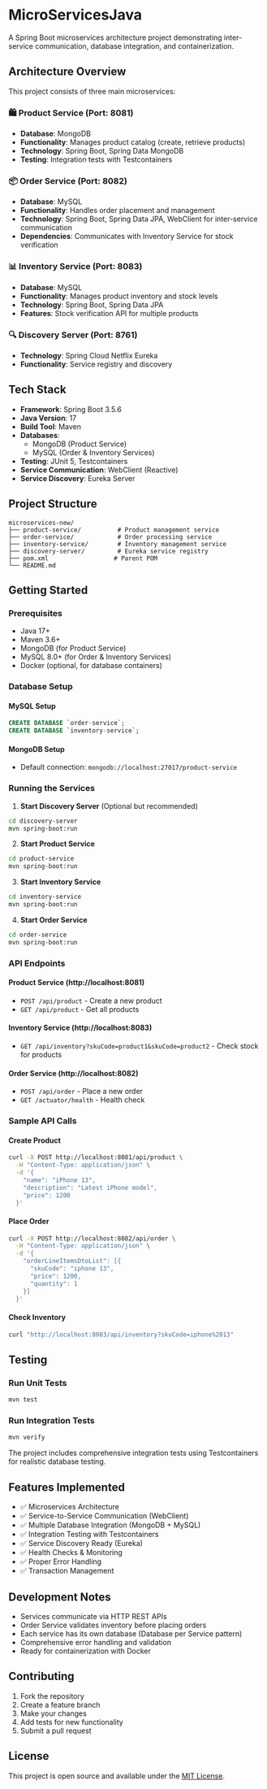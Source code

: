 # MicroServicesJava

A Spring Boot microservices architecture project demonstrating inter-service communication, database integration, and containerization.

## Architecture Overview

This project consists of three main microservices:

### 🛍️ Product Service (Port: 8081)
- **Database**: MongoDB
- **Functionality**: Manages product catalog (create, retrieve products)
- **Technology**: Spring Boot, Spring Data MongoDB
- **Testing**: Integration tests with Testcontainers

### 📦 Order Service (Port: 8082)
- **Database**: MySQL
- **Functionality**: Handles order placement and management
- **Technology**: Spring Boot, Spring Data JPA, WebClient for inter-service communication
- **Dependencies**: Communicates with Inventory Service for stock verification

### 📊 Inventory Service (Port: 8083)
- **Database**: MySQL
- **Functionality**: Manages product inventory and stock levels
- **Technology**: Spring Boot, Spring Data JPA
- **Features**: Stock verification API for multiple products

### 🔍 Discovery Server (Port: 8761)
- **Technology**: Spring Cloud Netflix Eureka
- **Functionality**: Service registry and discovery

## Tech Stack

- **Framework**: Spring Boot 3.5.6
- **Java Version**: 17
- **Build Tool**: Maven
- **Databases**: 
  - MongoDB (Product Service)
  - MySQL (Order & Inventory Services)
- **Testing**: JUnit 5, Testcontainers
- **Service Communication**: WebClient (Reactive)
- **Service Discovery**: Eureka Server

## Project Structure

```
microservices-new/
├── product-service/          # Product management service
├── order-service/            # Order processing service  
├── inventory-service/        # Inventory management service
├── discovery-server/         # Eureka service registry
├── pom.xml                  # Parent POM
└── README.md
```

## Getting Started

### Prerequisites
- Java 17+
- Maven 3.6+
- MongoDB (for Product Service)
- MySQL 8.0+ (for Order & Inventory Services)
- Docker (optional, for database containers)

### Database Setup

#### MySQL Setup
```sql
CREATE DATABASE `order-service`;
CREATE DATABASE `inventory-service`;
```

#### MongoDB Setup
- Default connection: `mongodb://localhost:27017/product-service`

### Running the Services

1. **Start Discovery Server** (Optional but recommended)
```bash
cd discovery-server
mvn spring-boot:run
```

2. **Start Product Service**
```bash
cd product-service  
mvn spring-boot:run
```

3. **Start Inventory Service**
```bash
cd inventory-service
mvn spring-boot:run
```

4. **Start Order Service**
```bash
cd order-service
mvn spring-boot:run
```

### API Endpoints

#### Product Service (http://localhost:8081)
- `POST /api/product` - Create a new product
- `GET /api/product` - Get all products

#### Inventory Service (http://localhost:8083)
- `GET /api/inventory?skuCode=product1&skuCode=product2` - Check stock for products

#### Order Service (http://localhost:8082)
- `POST /api/order` - Place a new order
- `GET /actuator/health` - Health check

### Sample API Calls

#### Create Product
```bash
curl -X POST http://localhost:8081/api/product \
  -H "Content-Type: application/json" \
  -d '{
    "name": "iPhone 13",
    "description": "Latest iPhone model",
    "price": 1200
  }'
```

#### Place Order
```bash
curl -X POST http://localhost:8082/api/order \
  -H "Content-Type: application/json" \
  -d '{
    "orderLineItemsDtoList": [{
      "skuCode": "iphone 13",
      "price": 1200,
      "quantity": 1
    }]
  }'
```

#### Check Inventory
```bash
curl "http://localhost:8083/api/inventory?skuCode=iphone%2013"
```

## Testing

### Run Unit Tests
```bash
mvn test
```

### Run Integration Tests
```bash
mvn verify
```

The project includes comprehensive integration tests using Testcontainers for realistic database testing.

## Features Implemented

- ✅ Microservices Architecture
- ✅ Service-to-Service Communication (WebClient)
- ✅ Multiple Database Integration (MongoDB + MySQL)
- ✅ Integration Testing with Testcontainers
- ✅ Service Discovery Ready (Eureka)
- ✅ Health Checks & Monitoring
- ✅ Proper Error Handling
- ✅ Transaction Management

## Development Notes

- Services communicate via HTTP REST APIs
- Order Service validates inventory before placing orders
- Each service has its own database (Database per Service pattern)
- Comprehensive error handling and validation
- Ready for containerization with Docker

## Contributing

1. Fork the repository
2. Create a feature branch
3. Make your changes
4. Add tests for new functionality
5. Submit a pull request

## License

This project is open source and available under the [MIT License](LICENSE).
